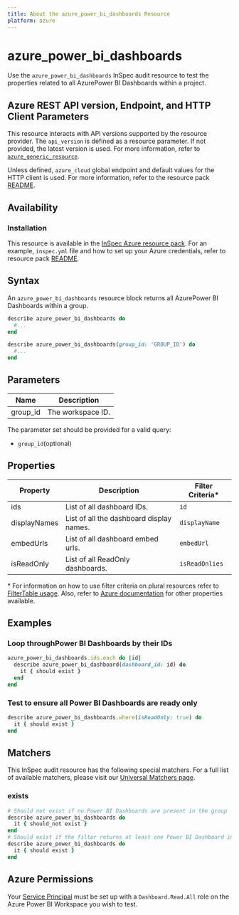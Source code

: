 ```yaml
---
title: About the azure_power_bi_dashboards Resource
platform: azure
---
```


# azure_power_bi_dashboards

Use the `azure_power_bi_dashboards` InSpec audit resource to test the properties related to all AzurePower BI Dashboards within a project.

## Azure REST API version, Endpoint, and HTTP Client Parameters

This resource interacts with API versions supported by the resource provider. The `api_version` is defined as a resource parameter.
If not provided, the latest version is used. For more information, refer to [`azure_generic_resource`](azure_generic_resource.md).

Unless defined, `azure_cloud` global endpoint and default values for the HTTP client is used. For more information, refer to the resource pack [README](../../README.md).

## Availability

### Installation

This resource is available in the [InSpec Azure resource pack](https://github.com/inspec/inspec-azure). For an example, `inspec.yml` file and how to set up your Azure credentials, refer to resource pack [README](../../README.md#Service-Principal).

## Syntax

An `azure_power_bi_dashboards` resource block returns all AzurePower BI Dashboards within a group.

```ruby
describe azure_power_bi_dashboards do
  #...
end
```

```ruby
describe azure_power_bi_dashboards(group_id: 'GROUP_ID') do
  #...
end
```

## Parameters
| Name           | Description                                                                      |
|----------------|----------------------------------------------------------------------------------|
| group_id       | The workspace ID.                                                                |

The parameter set should be provided for a valid query:
- `group_id`(optional)

## Properties

|Property                        | Description                                                            | Filter Criteria<superscript>*</superscript> |
|--------------------------------|------------------------------------------------------------------------|------------------|
| ids                            | List of all dashboard IDs.                                             | `id`             |
| displayNames                   | List of all the dashboard display names.                               | `displayName`    |
| embedUrls                      | List of all dashboard embed urls.                                      | `embedUrl`       |
| isReadOnly                     | List of all ReadOnly dashboards.                                       | `isReadOnlies`   |


<superscript>*</superscript> For information on how to use filter criteria on plural resources refer to [FilterTable usage](https://github.com/inspec/inspec/blob/master/dev-docs/filtertable-usage.md).
Also, refer to [Azure documentation](https://docs.microsoft.com/en-us/rest/api/power-bi/dashboards/get-dashboards) for other properties available.

## Examples

### Loop throughPower BI Dashboards by their IDs

```ruby
azure_power_bi_dashboards.ids.each do |id|
  describe azure_power_bi_dashboard(dashboard_id: id) do
    it { should exist }
  end
end
```

### Test to ensure all Power BI Dashboards are ready only 

```ruby
describe azure_power_bi_dashboards.where(isReadOnly: true) do
  it { should exist }
end
```

## Matchers

This InSpec audit resource has the following special matchers. For a full list of available matchers, please visit our [Universal Matchers page](https://www.inspec.io/docs/reference/matchers/).

### exists

```ruby
# Should not exist if no Power BI Dashboards are present in the group
describe azure_power_bi_dashboards do
  it { should_not exist }
end
# Should exist if the filter returns at least one Power BI Dashboard in the group
describe azure_power_bi_dashboards do
  it { should exist }
end
```

## Azure Permissions

Your [Service Principal](https://docs.microsoft.com/en-us/azure/azure-resource-manager/resource-group-create-service-principal-portal) must be set up with a `Dashboard.Read.All` role on the Azure Power BI Workspace you wish to test.